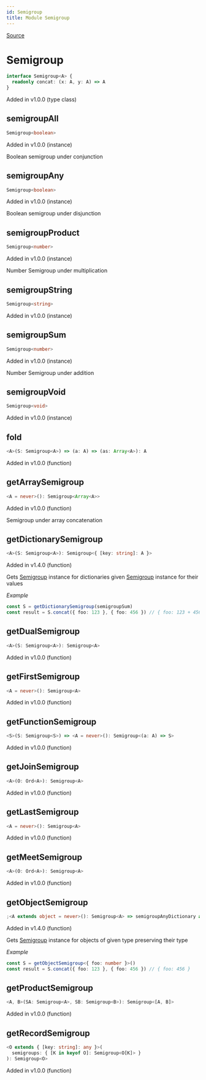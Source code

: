 ```yaml
---
id: Semigroup
title: Module Semigroup
---
```


[Source](https://github.com/gcanti/fp-ts/blob/master/src/Semigroup.ts)

# Semigroup

```ts
interface Semigroup<A> {
  readonly concat: (x: A, y: A) => A
}
```

Added in v1.0.0 (type class)

## semigroupAll

```ts
Semigroup<boolean>
```

Added in v1.0.0 (instance)

Boolean semigroup under conjunction

## semigroupAny

```ts
Semigroup<boolean>
```

Added in v1.0.0 (instance)

Boolean semigroup under disjunction

## semigroupProduct

```ts
Semigroup<number>
```

Added in v1.0.0 (instance)

Number Semigroup under multiplication

## semigroupString

```ts
Semigroup<string>
```

Added in v1.0.0 (instance)

## semigroupSum

```ts
Semigroup<number>
```

Added in v1.0.0 (instance)

Number Semigroup under addition

## semigroupVoid

```ts
Semigroup<void>
```

Added in v1.0.0 (instance)

## fold

```ts
<A>(S: Semigroup<A>) => (a: A) => (as: Array<A>): A
```

Added in v1.0.0 (function)

## getArraySemigroup

```ts
<A = never>(): Semigroup<Array<A>>
```

Added in v1.0.0 (function)

Semigroup under array concatenation

## getDictionarySemigroup

```ts
<A>(S: Semigroup<A>): Semigroup<{ [key: string]: A }>
```

Added in v1.4.0 (function)

Gets [Semigroup](./Semigroup.md) instance for dictionaries given [Semigroup](./Semigroup.md) instance for their values

_Example_

```ts
const S = getDictionarySemigroup(semigroupSum)
const result = S.concat({ foo: 123 }, { foo: 456 }) // { foo: 123 + 456 }
```

## getDualSemigroup

```ts
<A>(S: Semigroup<A>): Semigroup<A>
```

Added in v1.0.0 (function)

## getFirstSemigroup

```ts
<A = never>(): Semigroup<A>
```

Added in v1.0.0 (function)

## getFunctionSemigroup

```ts
<S>(S: Semigroup<S>) => <A = never>(): Semigroup<(a: A) => S>
```

Added in v1.0.0 (function)

## getJoinSemigroup

```ts
<A>(O: Ord<A>): Semigroup<A>
```

Added in v1.0.0 (function)

## getLastSemigroup

```ts
<A = never>(): Semigroup<A>
```

Added in v1.0.0 (function)

## getMeetSemigroup

```ts
<A>(O: Ord<A>): Semigroup<A>
```

Added in v1.0.0 (function)

## getObjectSemigroup

```ts
;<A extends object = never>(): Semigroup<A> => semigroupAnyDictionary as any
```

Added in v1.4.0 (function)

Gets [Semigroup](./Semigroup.md) instance for objects of given type preserving their type

_Example_

```ts
const S = getObjectSemigroup<{ foo: number }>()
const result = S.concat({ foo: 123 }, { foo: 456 }) // { foo: 456 }
```

## getProductSemigroup

```ts
<A, B>(SA: Semigroup<A>, SB: Semigroup<B>): Semigroup<[A, B]>
```

Added in v1.0.0 (function)

## getRecordSemigroup

```ts
<O extends { [key: string]: any }>(
  semigroups: { [K in keyof O]: Semigroup<O[K]> }
): Semigroup<O>
```

Added in v1.0.0 (function)
